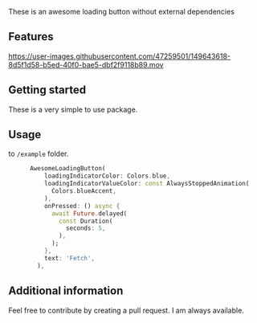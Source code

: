 <!--
This README describes the package. If you publish this package to pub.dev,
this README's contents appear on the landing page for your package.

For information about how to write a good package README, see the guide for
[writing package pages](https://dart.dev/guides/libraries/writing-package-pages).

For general information about developing packages, see the Dart guide for
[creating packages](https://dart.dev/guides/libraries/create-library-packages)
and the Flutter guide for
[developing packages and plugins](https://flutter.dev/developing-packages).
-->

These is an awesome loading button without external dependencies

## Features


https://user-images.githubusercontent.com/47259501/149643618-8d5f1d58-b5ed-40f0-bae5-dbf2f9118b89.mov



## Getting started

These is a very simple to use package.

## Usage


to `/example` folder.

```dart
      AwesomeLoadingButton(
          loadingIndicatorColor: Colors.blue,
          loadingIndicatorValueColor: const AlwaysStoppedAnimation(
            Colors.blueAccent,
          ),
          onPressed: () async {
            await Future.delayed(
              const Duration(
                seconds: 5,
              ),
            );
          },
          text: 'Fetch',
        ),
```

## Additional information

Feel free to contribute by creating a pull request. I am always available.
